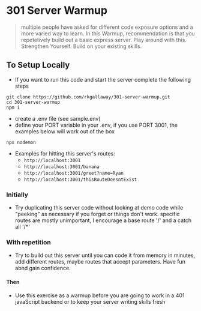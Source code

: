 # 301 Server Warmup

> multiple people have asked for different code exposure options and a more varied way to learn.  In this Warmup, recommendation is that you repetetively build out a basic express server.  Play around with this. Strengthen Yourself. Build on your existing skills.

## To Setup Locally
- If you want to run this code and start the server complete the following steps

```
git clone https://github.com/rkgallaway/301-server-warmup.git
cd 301-server-warmup
npm i
```

- create a .env file (see sample.env)
- define your PORT variable in your .env, if you use PORT 3001, the examples below will work out of the box

```
npx nodemon
```

- Examples for hitting this server's routes:
  - `http://localhost:3001`
  - `http://localhost:3001/banana`
  - `http://localhost:3001/greet?name=Ryan`
  - `http://localhost:3001/thisRouteDoesntExist`

### Initially

- Try duplicating this server code without looking at demo code while "peeking" as necessary if you forget or things don't work. specific routes are mostly unimportant, I encourage a base route '/' and a catch all '/*'

### With repetition

- Try to build out this server until you can code it from memory in minutes, add different routes, maybe routes that accept parameters.  Have fun abnd gain confidence.

#### Then

-  Use this exercise as a warmup before you are going to work in a 401 javaScript backend or to keep your server writing skills fresh 
